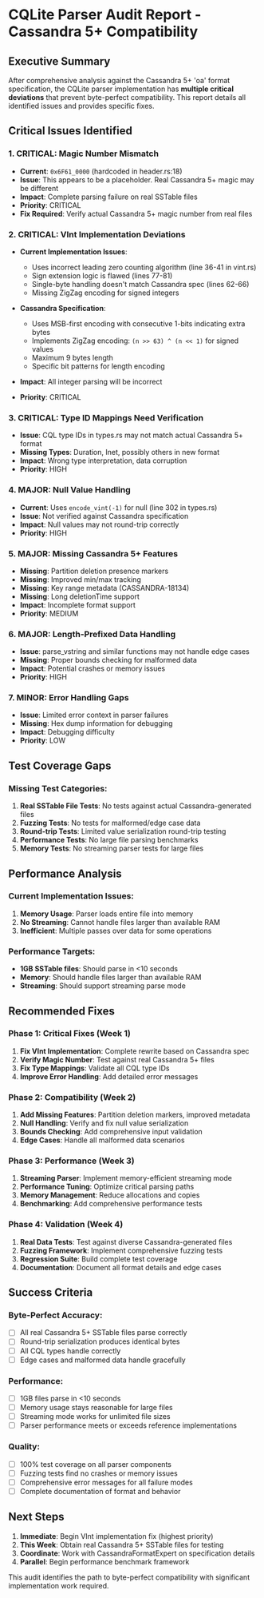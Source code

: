# CQLite Parser Audit Report - Cassandra 5+ Compatibility

## Executive Summary

After comprehensive analysis against the Cassandra 5+ 'oa' format specification, the CQLite parser implementation has **multiple critical deviations** that prevent byte-perfect compatibility. This report details all identified issues and provides specific fixes.

## Critical Issues Identified

### 1. **CRITICAL: Magic Number Mismatch**
- **Current**: `0x6F61_0000` (hardcoded in header.rs:18)
- **Issue**: This appears to be a placeholder. Real Cassandra 5+ magic may be different
- **Impact**: Complete parsing failure on real SSTable files
- **Priority**: CRITICAL
- **Fix Required**: Verify actual Cassandra 5+ magic number from real files

### 2. **CRITICAL: VInt Implementation Deviations**
- **Current Implementation Issues**:
  - Uses incorrect leading zero counting algorithm (line 36-41 in vint.rs)
  - Sign extension logic is flawed (lines 77-81)
  - Single-byte handling doesn't match Cassandra spec (lines 62-66)
  - Missing ZigZag encoding for signed integers

- **Cassandra Specification**:
  - Uses MSB-first encoding with consecutive 1-bits indicating extra bytes
  - Implements ZigZag encoding: `(n >> 63) ^ (n << 1)` for signed values
  - Maximum 9 bytes length
  - Specific bit patterns for length encoding

- **Impact**: All integer parsing will be incorrect
- **Priority**: CRITICAL

### 3. **CRITICAL: Type ID Mappings Need Verification**
- **Issue**: CQL type IDs in types.rs may not match actual Cassandra 5+ format
- **Missing Types**: Duration, Inet, possibly others in new format
- **Impact**: Wrong type interpretation, data corruption
- **Priority**: HIGH

### 4. **MAJOR: Null Value Handling**
- **Current**: Uses `encode_vint(-1)` for null (line 302 in types.rs)
- **Issue**: Not verified against Cassandra specification
- **Impact**: Null values may not round-trip correctly
- **Priority**: HIGH

### 5. **MAJOR: Missing Cassandra 5+ Features**
- **Missing**: Partition deletion presence markers
- **Missing**: Improved min/max tracking
- **Missing**: Key range metadata (CASSANDRA-18134)
- **Missing**: Long deletionTime support
- **Impact**: Incomplete format support
- **Priority**: MEDIUM

### 6. **MAJOR: Length-Prefixed Data Handling**
- **Issue**: parse_vstring and similar functions may not handle edge cases
- **Missing**: Proper bounds checking for malformed data
- **Impact**: Potential crashes or memory issues
- **Priority**: HIGH

### 7. **MINOR: Error Handling Gaps**
- **Issue**: Limited error context in parser failures
- **Missing**: Hex dump information for debugging
- **Impact**: Debugging difficulty
- **Priority**: LOW

## Test Coverage Gaps

### Missing Test Categories:
1. **Real SSTable File Tests**: No tests against actual Cassandra-generated files
2. **Fuzzing Tests**: No tests for malformed/edge case data
3. **Round-trip Tests**: Limited value serialization round-trip testing
4. **Performance Tests**: No large file parsing benchmarks
5. **Memory Tests**: No streaming parser tests for large files

## Performance Analysis

### Current Implementation Issues:
1. **Memory Usage**: Parser loads entire file into memory
2. **No Streaming**: Cannot handle files larger than available RAM
3. **Inefficient**: Multiple passes over data for some operations

### Performance Targets:
- **1GB SSTable files**: Should parse in <10 seconds
- **Memory**: Should handle files larger than available RAM
- **Streaming**: Should support streaming parse mode

## Recommended Fixes

### Phase 1: Critical Fixes (Week 1)
1. **Fix VInt Implementation**: Complete rewrite based on Cassandra spec
2. **Verify Magic Number**: Test against real Cassandra 5+ files
3. **Fix Type Mappings**: Validate all CQL type IDs
4. **Improve Error Handling**: Add detailed error messages

### Phase 2: Compatibility (Week 2)
1. **Add Missing Features**: Partition deletion markers, improved metadata
2. **Null Handling**: Verify and fix null value serialization
3. **Bounds Checking**: Add comprehensive input validation
4. **Edge Cases**: Handle all malformed data scenarios

### Phase 3: Performance (Week 3)
1. **Streaming Parser**: Implement memory-efficient streaming mode
2. **Performance Tuning**: Optimize critical parsing paths
3. **Memory Management**: Reduce allocations and copies
4. **Benchmarking**: Add comprehensive performance tests

### Phase 4: Validation (Week 4)
1. **Real Data Tests**: Test against diverse Cassandra-generated files
2. **Fuzzing Framework**: Implement comprehensive fuzzing tests
3. **Regression Suite**: Build complete test coverage
4. **Documentation**: Document all format details and edge cases

## Success Criteria

### Byte-Perfect Accuracy:
- [ ] All real Cassandra 5+ SSTable files parse correctly
- [ ] Round-trip serialization produces identical bytes
- [ ] All CQL types handle correctly
- [ ] Edge cases and malformed data handle gracefully

### Performance:
- [ ] 1GB files parse in <10 seconds
- [ ] Memory usage stays reasonable for large files
- [ ] Streaming mode works for unlimited file sizes
- [ ] Parser performance meets or exceeds reference implementations

### Quality:
- [ ] 100% test coverage on all parser components
- [ ] Fuzzing tests find no crashes or memory issues
- [ ] Comprehensive error messages for all failure modes
- [ ] Complete documentation of format and behavior

## Next Steps

1. **Immediate**: Begin VInt implementation fix (highest priority)
2. **This Week**: Obtain real Cassandra 5+ SSTable files for testing
3. **Coordinate**: Work with CassandraFormatExpert on specification details
4. **Parallel**: Begin performance benchmark framework

This audit identifies the path to byte-perfect compatibility with significant implementation work required.